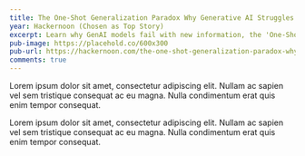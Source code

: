 ```yaml
---
title: The One-Shot Generalization Paradox Why Generative AI Struggles With New Information
year: Hackernoon (Chosen as Top Story)
excerpt: Learn why GenAI models fail with new information, the 'One-Shot Generalization Paradox,' and what future AI research holds for overcoming this challenge.
pub-image: https://placehold.co/600x300
pub-url: https://hackernoon.com/the-one-shot-generalization-paradox-why-generative-ai-struggles-with-new-information
comments: true
---
```


Lorem ipsum dolor sit amet, consectetur adipiscing elit. Nullam ac sapien vel sem tristique consequat ac eu magna. Nulla condimentum erat quis enim tempor consequat.

Lorem ipsum dolor sit amet, consectetur adipiscing elit. Nullam ac sapien vel sem tristique consequat ac eu magna. Nulla condimentum erat quis enim tempor consequat.

